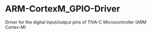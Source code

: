 # ARM-CortexM_GPIO-Driver
Driver for the digital input/output pins of TIVA-C Microcontroller (ARM Cortex-M) 
